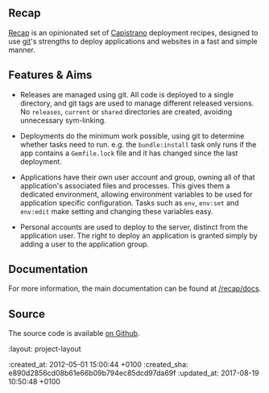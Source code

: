 <h2 id="tag">Recap</h2>

<div class="section group" markdown="1">

[Recap] is an opinionated set of [Capistrano] deployment recipes, designed to use [git]'s strengths to deploy applications and websites in a fast and simple manner.

## Features & Aims

* Releases are managed using git.  All code is deployed to a single directory, and git tags are used to manage different released versions.  No `releases`, `current` or `shared` directories are created, avoiding unnecessary sym-linking.

* Deployments do the minimum work possible, using git to determine whether tasks need to run.  e.g. the `bundle:install` task only runs if the app contains a `Gemfile.lock` file and it has changed since the last deployment.

* Applications have their own user account and group, owning all of that application's associated files and processes.  This gives them a dedicated environment, allowing environment variables to be used for application specific configuration.  Tasks such as `env`, `env:set` and `env:edit` make setting and changing these variables easy.

* Personal accounts are used to deploy to the server, distinct from the application user.  The right to deploy an application is granted simply by adding a user to the application group.

## Documentation

For more information, the main documentation can be found at [/recap/docs].

## Source

The source code is available [on Github].

</div>

[Recap]: http://github.com/freerange/recap
[Capistrano]: https://github.com/capistrano/capistrano
[git]: http://git-scm.com/
[/recap/docs]: /recap/docs
[on github]: https://github.com/freerange/recap

:layout: project-layout

:created_at: 2012-05-01 15:00:44 +0100
:created_sha: e890d2856cd08b61e66b09b794ec85dcd97da69f
:updated_at: 2017-08-19 10:50:48 +0100
